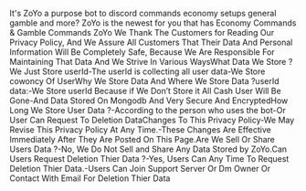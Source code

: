 It's ZoYo a purpose bot to discord commands economy setups general gamble and more?
ZoYo is the newest for you that has Economy Commands & Gamble Commands ZoYo We Thank The Customers for Reading Our Privacy Policy, And We Assure All Customers That Their Data And Personal Information Will Be Completely Safe, Because We Are Responsible For Maintaining That Data And We Strive In Various WaysWhat Data We Store ?We Just Store userId-The userId is collecting all user data-We Store cowoncy Of UserWhy We Store Data And Where We Store Data ?userId data:-We Store userId Because if We Don’t Store it All Cash User Will Be Gone-And Data Stored On Mongodb And Very Secure And EncryptedHow Long We Store User Data ?-According to the person who uses the bot-Or User Can Request To Deletion DataChanges To This Privacy Policy-We May Revise This Privacy Policy At Any Time.-These Changes Are Effective Immediately After They Are Posted On This Page.Are We Sell Or Share Users Data ?-No, We Do Not Sell and Share Any Data Stored by ZoYo.Can Users Request Deletion Thier Data ?-Yes, Users Can Any Time To Request Deletion Thier Data.-Users Can Join Support Server Or Dm Owner Or Contact With Email For Deletion Thier Data
